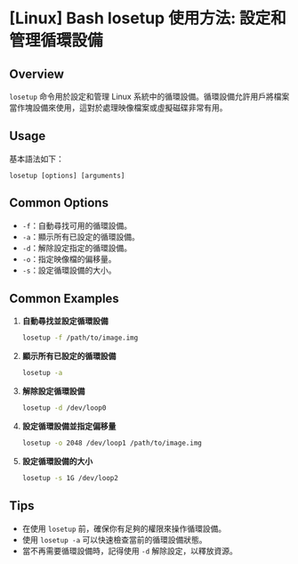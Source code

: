 # [Linux] Bash losetup 使用方法: 設定和管理循環設備

## Overview
`losetup` 命令用於設定和管理 Linux 系統中的循環設備。循環設備允許用戶將檔案當作塊設備來使用，這對於處理映像檔案或虛擬磁碟非常有用。

## Usage
基本語法如下：
```
losetup [options] [arguments]
```

## Common Options
- `-f`：自動尋找可用的循環設備。
- `-a`：顯示所有已設定的循環設備。
- `-d`：解除設定指定的循環設備。
- `-o`：指定映像檔的偏移量。
- `-s`：設定循環設備的大小。

## Common Examples
1. **自動尋找並設定循環設備**
   ```bash
   losetup -f /path/to/image.img
   ```

2. **顯示所有已設定的循環設備**
   ```bash
   losetup -a
   ```

3. **解除設定循環設備**
   ```bash
   losetup -d /dev/loop0
   ```

4. **設定循環設備並指定偏移量**
   ```bash
   losetup -o 2048 /dev/loop1 /path/to/image.img
   ```

5. **設定循環設備的大小**
   ```bash
   losetup -s 1G /dev/loop2
   ```

## Tips
- 在使用 `losetup` 前，確保你有足夠的權限來操作循環設備。
- 使用 `losetup -a` 可以快速檢查當前的循環設備狀態。
- 當不再需要循環設備時，記得使用 `-d` 解除設定，以釋放資源。